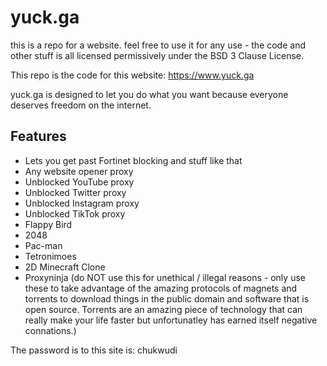# yuck.ga
this is a repo for a website. feel free to use it for any use - the code and other stuff is all licensed permissively under the BSD 3 Clause License.

This repo is the code for this website: https://www.yuck.ga

yuck.ga is designed to let you do what you want because everyone deserves freedom on the internet.

## Features
- Lets you get past Fortinet blocking and stuff like that
- Any website opener proxy
- Unblocked YouTube proxy
- Unblocked Twitter proxy
- Unblocked Instagram proxy
- Unblocked TikTok proxy
- Flappy Bird
- 2048
- Pac-man
- Tetronimoes
- 2D Minecraft Clone
- Proxyninja (do NOT use this for unethical / illegal reasons - only use these to take advantage of the amazing protocols of magnets and torrents to download things in the public domain and software that is open source. Torrents are an amazing piece of technology that can really make your life faster but unfortunatley has earned itself negative connations.)

The password is to this site is: chukwudi
